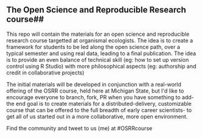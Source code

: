 ## The Open Science and Reproducible Research course##
This repo will contain the materials for an open science and reproducible research course targetted at organismal ecologists. The idea is to create a framework for students to be led along the open science path, over a typical semester and using real data, leading to a final publication. The idea is to provide an even balance of technical skill (eg: how to set up version control using R Studio) with more philosophical aspects (eg: authorship and credit in collaborative projects)

The initial materials will be developed in conjunction with a real-world offering of the OSRR course, held here at Michigan State, but I'd like to encourage everyone to branch, fork, PR when you have something to add- the end goal is to create materials for a distributed-delivery, customizable course that can be offered to the full breadth of early career scientists- to get all of us started out in a more collaborative, more open environment.

Find the community and tweet to us (me) at #OSRRcourse
